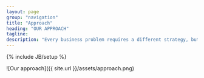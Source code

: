 ```yaml
---
layout: page
group: "navigation"
title: "Approach"
heading: "OUR APPROACH"
tagline:
description: "Every business problem requires a different strategy, but there are some common steps we use to deliver a reliable data-driven solution"
---
```

{% include JB/setup %}

![Our approach]({{ site.url }}/assets/approach.png)
